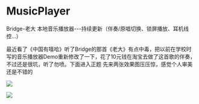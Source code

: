 # MusicPlayer
Bridge-老大 本地音乐播放器---持续更新（伴奏/原唱切换、锁屏播放、耳机线控...）

最近看了《中国有嘻哈》听了Bridge的那首《老大》有点中毒，把以前在学校时写的音乐播放器Demo重新修改了一下，花了10元钱在淘宝去做了这首歌的伴奏，不过还是很坑，听了勿喷。下面进入正题
先来两张效果图压压惊，感觉个人审美还是不错的

![][image-1]

![][image-2]

[image-1]:	http://upload-images.jianshu.io/upload_images/913574-2c7aa5fa560c1ec2.png?imageMogr2/auto-orient/strip%7CimageView2/2/w/1240
[image-2]:	http://upload-images.jianshu.io/upload_images/913574-0e2a41c6593eeb6b.png?imageMogr2/auto-orient/strip%7CimageView2/2/w/1240